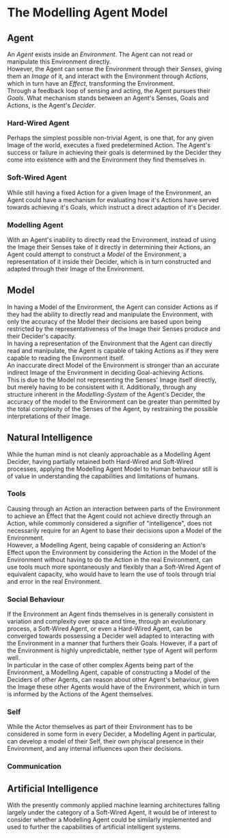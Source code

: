 # The Modelling Agent Model


## Agent

An _Agent_ exists inside an _Environment_. The Agent can not read or manipulate this Environment directly.\
However, the Agent can sense the Environment through their _Senses_, giving them an _Image_ of it, and interact with the Environment through _Actions_, which in turn have an _Effect_, transforming the Environment.\
Through a feedback loop of sensing and acting, the Agent pursues their _Goals_. What mechanism stands between an Agent's Senses, Goals and Actions, is the Agent's _Decider_.

### Hard-Wired Agent

Perhaps the simplest possible non-trivial Agent, is one that, for any given Image of the world, executes a fixed predetermined Action.
The Agent's success or failure in achieving their goals is determined by the Decider they come into existence with and the Environment they find themselves in.

### Soft-Wired Agent

While still having a fixed Action for a given Image of the Environment, an Agent could have a mechanism for evaluating how it's Actions have served towards achieving it's Goals, which instruct a direct adaption of it's Decider.

### Modelling Agent

With an Agent's inability to directly read the Environment, instead of using the Image their Senses take of it directly in determining their Actions, an Agent could attempt to construct a _Model_ of the Environment, a representation of it inside their Decider, which is in turn constructed and adapted through their Image of the Environment.


## Model

In having a Model of the Environment, the Agent can consider Actions as if they had the ability to directly read and manipulate the Environment, with only the accuracy of the Model their decisions are based upon being restricted by the representativeness of the Image their Senses produce and their Decider's capacity.\
In having a representation of the Environment that the Agent can directly read and manipulate, the Agent is capable of taking Actions as if they were capable to reading the Environment itself.\
An inaccurate direct Model of the Environment is stronger than an accurate indirect Image of the Environment in deciding Goal-achieving Actions.\
This is due to the Model not representing the Senses' Image itself directly, but merely having to be consistent with it. Additionally, through any structure inherent in the _Modelling-System_ of the Agent's Decider, the accuracy of the model to the Environment can be greater than permitted by the total complexity of the Senses of the Agent, by restraining the possible interpretations of their Image.


## Natural Intelligence

While the human mind is not cleanly approachable as a Modelling Agent Decider, having partially retained both Hard-Wired and Soft-Wired processes, applying the Modelling Agent Model to Human behaviour still is of value in understanding the capabilities and limitations of humans.

### Tools

Causing through an Action an interaction between parts of the Environment to achieve an Effect that the Agent could not achieve directly through an Action, while commonly considered a signifier of "intelligence", does not necessarily require for an Agent to base their decisions upon a Model of the Environment.\
However, a Modelling Agent, being capable of considering an Action's Effect upon the Environment by considering the Action in the Model of the Environment without having to do the Action in the real Environment, can use tools much more spontaneously and flexibly than a Soft-Wired Agent of equivalent capacity, who would have to learn the use of tools through trial and error in the real Environment.

### Social Behaviour

If the Environment an Agent finds themselves in is generally consistent in variation and complexity over space and time, through an evolutionary process, a Soft-Wired Agent, or even a Hard-Wired Agent, can be converged towards possessing a Decider well adapted to interacting with the Environment in a manner that furthers their Goals. However, if a part of the Environment is highly unpredictable, neither type of Agent will perform well.\
In particular in the case of other complex Agents being part of the Environment, a Modelling Agent, capable of constructing a Model of the Deciders of other Agents, can reason about other Agent's behaviour, given the Image these other Agents would have of the Environment, which in turn is informed by the Actions of the Agent themselves.

### Self

While the Actor themselves as part of their Environment has to be considered in some form in every Decider, a Modelling Agent in particular, can develop a model of their Self, their own phyiscal presence in their Environment, and any internal influences upon their decisions.

### Communication



## Artificial Intelligence

With the presently commonly applied machine learning architectures falling largely under the category of a Soft-Wired Agent, it would be of interest to consider whether a Modelling Agent could be similarly implemented and used to further the capabilities of artificial intelligent systems.

